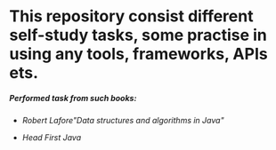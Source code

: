# This repository consist different self-study tasks, some practise in using any tools, frameworks, APIs ets.

##### Performed task from such books:
* <i>Robert Lafore"Data structures and algorithms in Java"

* <i>Head First Java